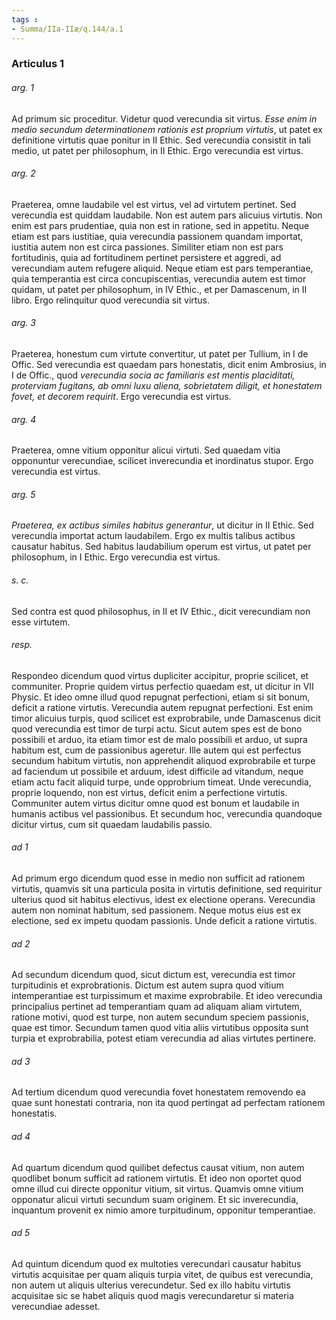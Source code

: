 ```yaml
---
tags : 
- Summa/IIa-IIæ/q.144/a.1
---
```


### Articulus 1

###### arg. 1
Ad primum sic proceditur. Videtur quod verecundia sit virtus. *Esse enim in medio secundum determinationem rationis est proprium virtutis*, ut patet ex definitione virtutis quae ponitur in II Ethic. Sed verecundia consistit in tali medio, ut patet per philosophum, in II Ethic. Ergo verecundia est virtus.

###### arg. 2
Praeterea, omne laudabile vel est virtus, vel ad virtutem pertinet. Sed verecundia est quiddam laudabile. Non est autem pars alicuius virtutis. Non enim est pars prudentiae, quia non est in ratione, sed in appetitu. Neque etiam est pars iustitiae, quia verecundia passionem quandam importat, iustitia autem non est circa passiones. Similiter etiam non est pars fortitudinis, quia ad fortitudinem pertinet persistere et aggredi, ad verecundiam autem refugere aliquid. Neque etiam est pars temperantiae, quia temperantia est circa concupiscentias, verecundia autem est timor quidam, ut patet per philosophum, in IV Ethic., et per Damascenum, in II libro. Ergo relinquitur quod verecundia sit virtus.

###### arg. 3
Praeterea, honestum cum virtute convertitur, ut patet per Tullium, in I de Offic. Sed verecundia est quaedam pars honestatis, dicit enim Ambrosius, in I de Offic., quod *verecundia socia ac familiaris est mentis placiditati, proterviam fugitans, ab omni luxu aliena, sobrietatem diligit, et honestatem fovet, et decorem requirit*. Ergo verecundia est virtus.

###### arg. 4
Praeterea, omne vitium opponitur alicui virtuti. Sed quaedam vitia opponuntur verecundiae, scilicet inverecundia et inordinatus stupor. Ergo verecundia est virtus.

###### arg. 5
*Praeterea, ex actibus similes habitus generantur*, ut dicitur in II Ethic. Sed verecundia importat actum laudabilem. Ergo ex multis talibus actibus causatur habitus. Sed habitus laudabilium operum est virtus, ut patet per philosophum, in I Ethic. Ergo verecundia est virtus.

###### s. c.
Sed contra est quod philosophus, in II et IV Ethic., dicit verecundiam non esse virtutem.

###### resp.
Respondeo dicendum quod virtus dupliciter accipitur, proprie scilicet, et communiter. Proprie quidem virtus perfectio quaedam est, ut dicitur in VII Physic. Et ideo omne illud quod repugnat perfectioni, etiam si sit bonum, deficit a ratione virtutis. Verecundia autem repugnat perfectioni. Est enim timor alicuius turpis, quod scilicet est exprobrabile, unde Damascenus dicit quod verecundia est timor de turpi actu. Sicut autem spes est de bono possibili et arduo, ita etiam timor est de malo possibili et arduo, ut supra habitum est, cum de passionibus ageretur. Ille autem qui est perfectus secundum habitum virtutis, non apprehendit aliquod exprobrabile et turpe ad faciendum ut possibile et arduum, idest difficile ad vitandum, neque etiam actu facit aliquid turpe, unde opprobrium timeat. Unde verecundia, proprie loquendo, non est virtus, deficit enim a perfectione virtutis. Communiter autem virtus dicitur omne quod est bonum et laudabile in humanis actibus vel passionibus. Et secundum hoc, verecundia quandoque dicitur virtus, cum sit quaedam laudabilis passio.

###### ad 1
Ad primum ergo dicendum quod esse in medio non sufficit ad rationem virtutis, quamvis sit una particula posita in virtutis definitione, sed requiritur ulterius quod sit habitus electivus, idest ex electione operans. Verecundia autem non nominat habitum, sed passionem. Neque motus eius est ex electione, sed ex impetu quodam passionis. Unde deficit a ratione virtutis.

###### ad 2
Ad secundum dicendum quod, sicut dictum est, verecundia est timor turpitudinis et exprobrationis. Dictum est autem supra quod vitium intemperantiae est turpissimum et maxime exprobrabile. Et ideo verecundia principalius pertinet ad temperantiam quam ad aliquam aliam virtutem, ratione motivi, quod est turpe, non autem secundum speciem passionis, quae est timor. Secundum tamen quod vitia aliis virtutibus opposita sunt turpia et exprobrabilia, potest etiam verecundia ad alias virtutes pertinere.

###### ad 3
Ad tertium dicendum quod verecundia fovet honestatem removendo ea quae sunt honestati contraria, non ita quod pertingat ad perfectam rationem honestatis.

###### ad 4
Ad quartum dicendum quod quilibet defectus causat vitium, non autem quodlibet bonum sufficit ad rationem virtutis. Et ideo non oportet quod omne illud cui directe opponitur vitium, sit virtus. Quamvis omne vitium opponatur alicui virtuti secundum suam originem. Et sic inverecundia, inquantum provenit ex nimio amore turpitudinum, opponitur temperantiae.

###### ad 5
Ad quintum dicendum quod ex multoties verecundari causatur habitus virtutis acquisitae per quam aliquis turpia vitet, de quibus est verecundia, non autem ut aliquis ulterius verecundetur. Sed ex illo habitu virtutis acquisitae sic se habet aliquis quod magis verecundaretur si materia verecundiae adesset.

